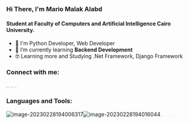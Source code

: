 ### Hi There, I'm Mario Malak Alabd

#### Student at Faculty of Computers and Artificial Intelligence Cairo University.

- 🐍 I'm Python Developer, Web Developer
- 🤩 I’m currently learning **Backend Development**
- 🤓 Learning more and Studying .Net Framework, Django Framework

### Connect with me:

<a href = "https://www.facebook.com/mario.alabd"><img src="https://www.svgrepo.com/show/506656/facebook.svg" alt="facebook" style="zoom: 0.1;" /></a>   <a href = "https://www.linkedin.com/in/mario-alabd-1a6467221/"><img src="https://www.svgrepo.com/show/506517/linkedin.svg" alt="image-20230228193501160" style="zoom:8%;" /></a>

### Languages and Tools:

<img src="https://www.svgrepo.com/show/452091/python.svg" alt="image-20230228194006317" style="zoom: 26px;" /><img src="https://www.svgrepo.com/show/373554/django.svg" alt="image-20230228194016044" style="zoom: 26px;" /><img src="https://www.svgrepo.com/show/373527/cpp2.svg" alt="image-20230228194045394" style="zoom:2%;" /><img src="https://www.svgrepo.com/show/452184/csharp.svg" alt="image-20230228194058803" style="zoom:2%;" /><img src="https://www.svgrepo.com/show/452234/java.svg" alt="image-20230228194108546" style="zoom:2%;" /><img src="https://www.svgrepo.com/show/506497/github.svg" alt="image-20230228194203096" style="zoom:2%;" /><img src="https://www.svgrepo.com/show/452210/git.svg" alt="image-20230228194211216" style="zoom:2%;" /><img src="https://www.svgrepo.com/show/473577/css3.svg" alt="image-20230228194320895" style="zoom:2%;" /><img src="https://www.svgrepo.com/show/473654/html5.svg" alt="image-20230228194332836" style="zoom:2%;" /><img src="https://www.svgrepo.com/show/341068/sql.svg" alt="image-20230228194342239" style="zoom:2%;" /><img src="https://www.svgrepo.com/show/306591/postgresql.svg" style="zoom:2%;" /><img src="https://www.svgrepo.com/show/485616/atom.svg" style="zoom:2%;" /><img src="https://www.svgrepo.com/show/330319/dot-net.svg" style="zoom:2%;" /><img src="https://www.svgrepo.com/show/378478/vscode-fill.svg" style="zoom:2%;" /> 
